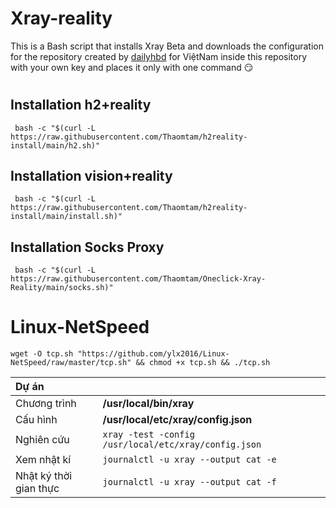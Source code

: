# Xray-reality
This is a Bash script that installs Xray Beta and downloads the configuration for the repository created by [dailyhbd](https://www.youtube.com/channel/UCk6D0n5Xy6EN16AE2g6q0uQ) for ViệtNam inside this repository with your own key and places it only with one command 😏
#
## Installation h2+reality
```
 bash -c "$(curl -L https://raw.githubusercontent.com/Thaomtam/h2reality-install/main/h2.sh)"
```
## Installation vision+reality
```
 bash -c "$(curl -L https://raw.githubusercontent.com/Thaomtam/h2reality-install/main/install.sh)"
```
## Installation Socks Proxy
```
 bash -c "$(curl -L https://raw.githubusercontent.com/Thaomtam/Oneclick-Xray-Reality/main/socks.sh)"
```

# Linux-NetSpeed
```
wget -O tcp.sh "https://github.com/ylx2016/Linux-NetSpeed/raw/master/tcp.sh" && chmod +x tcp.sh && ./tcp.sh
```
| Dự án | |
| :--- | :--- |
| Chương trình | **/usr/local/bin/xray** |
| Cấu hình | **/usr/local/etc/xray/config.json** |
| Nghiên cứu | `xray -test -config /usr/local/etc/xray/config.json` |
| Xem nhật kí | `journalctl -u xray --output cat -e` |
| Nhật ký thời gian thực | `journalctl -u xray --output cat -f` |
